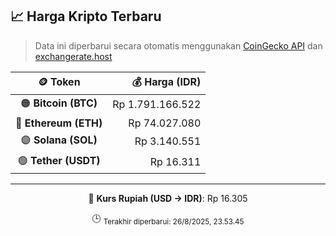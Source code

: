 

<!-- HARGA_KRIPTO -->
## 📈 Harga Kripto Terbaru

> Data ini diperbarui secara otomatis menggunakan [CoinGecko API](https://www.coingecko.com/) dan [exchangerate.host](https://exchangerate.host/)

<div align="center">

| 🪙 Token | 💰 Harga (IDR) |
|:------:|---------------:|
| 🟠 **Bitcoin (BTC)**   | Rp 1.791.166.522 |
| 🔵 **Ethereum (ETH)**  | Rp 74.027.080 |
| 🟣 **Solana (SOL)**    | Rp 3.140.551 |
| 🟢 **Tether (USDT)**   | Rp 16.311 |

---

💱 **Kurs Rupiah (USD → IDR)**: Rp 16.305

🕒 <sub>Terakhir diperbarui: 26/8/2025, 23.53.45</sub>

</div>
<!-- /HARGA_KRIPTO -->